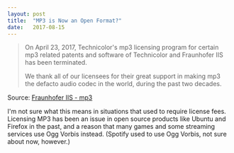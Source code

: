 ```yaml
---
layout: post
title:  "MP3 is Now an Open Format?"
date:   2017-08-15
---
```


> On April 23, 2017, Technicolor's mp3 licensing program for certain mp3 related patents and software of Technicolor and Fraunhofer IIS has been terminated.
>
> We thank all of our licensees for their great support in making mp3 the defacto audio codec in the world, during the past two decades.

Source: [Fraunhofer IIS - mp3](https://www.iis.fraunhofer.de/en/ff/amm/prod/audiocodec/audiocodecs/mp3.html)

I'm not sure what this means in situations that used to require license fees.  Licensing MP3 has been an issue in open source products like Ubuntu and Firefox in the past, and a reason that many games and some streaming services use Ogg Vorbis instead.  (Spotify used to use Ogg Vorbis, not sure about now, however.)
